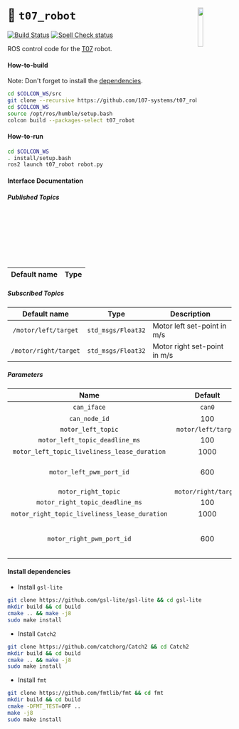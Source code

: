 <a href="https://107-systems.org/"><img align="right" src="https://raw.githubusercontent.com/107-systems/.github/main/logo/107-systems.png" width="15%"></a>
:floppy_disk: `t07_robot`
=========================
[![Build Status](https://github.com/107-systems/t07_robot/actions/workflows/ros2.yml/badge.svg)](https://github.com/107-systems/t07_robot/actions/workflows/ros2.yml)
[![Spell Check status](https://github.com/107-systems/t07_robot/actions/workflows/spell-check.yml/badge.svg)](https://github.com/107-systems/t07_robot/actions/workflows/spell-check.yml)

ROS control code for the [T07](https://github.com/107-systems/T07) robot.

#### How-to-build
Note: Don't forget to install the [dependencies](https://github.com/107-systems/t07_robot#install-dependencies).
```bash
cd $COLCON_WS/src
git clone --recursive https://github.com/107-systems/t07_robot
cd $COLCON_WS
source /opt/ros/humble/setup.bash
colcon build --packages-select t07_robot
```

#### How-to-run
```bash
cd $COLCON_WS
. install/setup.bash
ros2 launch t07_robot robot.py
```

#### Interface Documentation
##### Published Topics
| Default name |                                      Type                                      |
|:------------:|:------------------------------------------------------------------------------:|

##### Subscribed Topics
|     Default name      |        Type         | Description                  |
|:---------------------:|:-------------------:|------------------------------|
| `/motor/left/target`  | `std_msgs/Float32`  | Motor left set-point in m/s  | 
| `/motor/right/target` | `std_msgs/Float32`  | Motor right set-point in m/s |

##### Parameters
|                      Name                      |       Default        | Description                                                             |
|:----------------------------------------------:|:--------------------:|-------------------------------------------------------------------------|
|                  `can_iface`                   |        `can0`        | Network name of CAN bus.                                                |
|                 `can_node_id`                  |         100          | Cyphal/CAN node id.                                                     |
|               `motor_left_topic`               | `motor/left/target`  |                                                                         |
|         `motor_left_topic_deadline_ms`         |         100          |                                                                         |
|  `motor_left_topic_liveliness_lease_duration`  |         1000         |                                                                         | 
|            `motor_left_pwm_port_id`            |         600          | Cyphal port ID for CyphalRobotController/CAN motor left PWM messages.   |
|              `motor_right_topic`               | `motor/right/target` |                                                                         |
|        `motor_right_topic_deadline_ms`         |         100          |                                                                         |
| `motor_right_topic_liveliness_lease_duration`  |         1000         |                                                                         | 
|           `motor_right_pwm_port_id`            |         600          | Cyphal port ID for CyphalRobotController/CAN motor right PWM messages.  |

#### Install dependencies
* Install `gsl-lite`
```bash
git clone https://github.com/gsl-lite/gsl-lite && cd gsl-lite
mkdir build && cd build
cmake .. && make -j8
sudo make install
```
* Install `Catch2`
```bash
git clone https://github.com/catchorg/Catch2 && cd Catch2
mkdir build && cd build
cmake .. && make -j8
sudo make install
```
* Install `fmt`
```bash
git clone https://github.com/fmtlib/fmt && cd fmt
mkdir build && cd build
cmake -DFMT_TEST=OFF ..
make -j8
sudo make install
```
